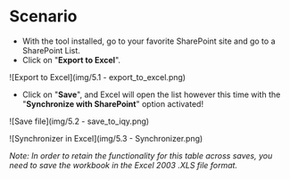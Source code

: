 # Scenario

* With the tool installed, go to your favorite SharePoint site and go to a SharePoint List.
* Click on "**Export to Excel**".

![Export to Excel](img/5.1 - export_to_excel.png)

* Click on "**Save**", and Excel will open the list however this time with the "**Synchronize with SharePoint**" option activated!

![Save file](img/5.2 - save_to_iqy.png)

![Synchronizer in Excel](img/5.3 - Synchronizer.png)

*Note: In order to retain the functionality for this table across saves, you need to save the workbook in the Excel 2003 .XLS file format.*